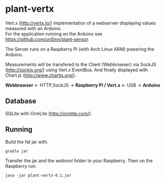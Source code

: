 plant-vertx
===========

Vert.x (http://vertx.io/) implementation of a webserver displaying values measured with an Arduino.  
For the application running on the Arduino see https://github.com/unSinn/plant-sensor.

The Server runs on a Raspberry Pi (with Arch Linux ARM) powering the Arduino.

Measurements will be transfered to the Client (Webbrowser) via SockJS (http://sockjs.org/) using Vert.x EventBus. 
And finally displayed with Chart.js (http://www.chartjs.org/).

**Webbrowser** <- HTTP,SockJS -> **Raspberry Pi / Vert.x** <- USB -> **Arduino**


Database
--------
SQLite with OrmLite (http://ormlite.com/).


Running
--------
Build the fat jar with.

`gradle jar`
   
Transfer the jar and the *webroot* folder to your Raspberry. Then on the Raspberry run:

`java -jar plant-vertx-0.1.jar`
